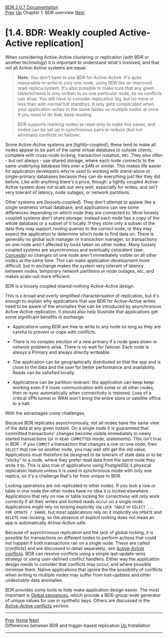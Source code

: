   [BDR 2.0.7 Documentation](README.md)                                                                                                                                     
  [Prev](bdr-vs-trigger-based.md "Differences between BDR and trigger-based replication")   [Up](overview.md)    Chapter 1. BDR overview    [Next](installation.md "Installation")  


# [1.4. BDR: Weakly coupled Active-Active replication]

When considering Active-Active clustering or replication (with BDR or
another technology) it is important to understand what\'s involved, and
that not all Active-Active systems are equal.

> **Note:** You don\'t have to use BDR for Active-Active. It\'s quite
> reasonable to write to only one node, using BDR like an improved
> read-replica system. It\'s also possible to make sure that any given
> table/schema is only written to on one particular node, so no
> conflicts can arise. You still have to consider replication lag, but
> no more or less than with normal hot standbys. It only gets
> complicated when your application writes to the same tables on
> multiple nodes at once. If you need to do that, keep reading.
>
> BDR supports marking nodes as read-only to make this easier, and nodes
> can be set up in synchronous pairs to reduce (but not eliminate)
> conflicts on failover.

Some Active-Active systems are [*tightly-coupled*]; these
tend to make all nodes appear to be part of the same virtual database to
outside clients, complete with cross-node locking, transaction
isolation, etc. They also often - but not always - use shared storage,
where each node connects to the same underlying database files over a
SAN or similar. This makes life easier for application developers
who\'re used to working with stand-alone or single-primary databases
because they can do everything just like they did before. Like with
anything there\'s a price, though: a tightly coupled Active-Active
system does not scale out very well, especially for writes, and isn\'t
very tolerant of latency, node outages, or network partitions.

Other systems are [*loosely-coupled*]. They don\'t attempt to
appear like a single seamless virtual database, and applications can see
some differences depending on which node they are connected to. Most
loosely coupled systems don\'t share storage; instead each node has a
copy of the whole database or a subset of it locally. If they store only
a subset of the data they may support routing queries to the correct
node, or they may expect the application to determine which node to find
data on. There is generally no global lock manager or transaction
manager, so transactions on one node aren\'t affected by locks taken on
other nodes. Many loosely coupled systems are asynchronous and
eventually consistent (see: [Concepts](bdr-concepts.md)) so changes on
one node aren\'t immediately visible on all other nodes at the same
time. This can make application development more difficult, but in
exchange makes the system very tolerant of latency between nodes,
temporary network partitions or node outages, etc, and makes scale-out
more efficient.

BDR is a loosely coupled shared-nothing Active-Active design.

This is a broad and overly simplified characterisation of replication,
but it\'s enough to explain why applications that use BDR for
Active-Active writes need to be aware of the anomalies that can be
introduced by asynchronous Active-Active replication. It should also
help illustrate that applications get some significant benefits in
exchange:

-   Applications using BDR are free to write to any node so long as they
    are careful to prevent or cope with conflicts.

-   There is no complex election of a new primary if a node goes down or
    network problems arise. There is no wait for failover. Each node is
    always a Primary and always directly writeable.

-   The application can be geographically distributed so that the app
    and is close to the data and the user for better performance and
    availability. Reads can be satisfied locally.

-   Applications can be partition-tolerant: the application can keep
    keep working even if it loses communication with some or all other
    nodes, then re-sync automatically when connectivity is restored.
    Loss of a critical VPN tunnel or WAN won\'t bring the entire store
    or satellite office to a halt.

With the advantages come challenges.

Because BDR replicates asynchronously, not all nodes have the same view
of the data at any given instant. On a single node it is guaranteed that
committed transactions\' changes become visible immediately to newly
started transactions (or in `READ COMMITTED` mode,
statements). This isn\'t true in BDR - if you `COMMIT` a
transaction that changes a row on one node, then `SELECT` that
row on another node, you may well still get the old value. Applications
must therefore be designed to be tolerant of stale data or to be
\"sticky\" to a node, where they prefer read data from the same node
they write it to. This is also true of applications using PostgreSQL\'s
physical replication feature unless it is used in synchronous mode with
only one replica, so it\'s a challenge that\'s far from unique to BDR.

Locking operations are not replicated to other nodes. If you lock a row
or table in one node the other nodes have no idea it is locked
elsewhere. Applications that rely on row or table locking for
correctness will only work correctly if all their writes and locked
reads occur on a single node. Applications might rely on locking
explicitly via `LOCK TABLE` or
`SELECT ... FOR UPDATE / SHARE`, but most applications rely on
it implicitly via `UPDATE` and `DELETE` row-locking,
so the absence of explicit locking does not mean an app is automatically
Active-Active safe.

Because of asynchronous replication and the lack of global locking, it
is possible for transactions on different nodes to perform actions that
could not happen if both transactions ran on a single node. These are
called [*conflicts*] and are discussed in detail separately;
see [Active-Active conflicts](conflicts.md). BDR can resolve conflicts
using a simple last-update-wins strategy or using user-defined conflict
handlers. Either way the application design needs to consider that
conflicts may occur, and where possible minimise them. Naïive
applications that ignore the the possibility of conflicts when writing
to multiple nodes may suffer from lost-updates and other undesirable
data anomalies.

BDR provides some tools to help make application design easier. The most
important is [Global sequences](global-sequences.md), which provide a
BDR-group-wide generator of unique values for use in synthetic keys.
Others are discussed in the [Active-Active conflicts](conflicts.md)
section.



  ------------------------------------------------------- ------------------------------------ ------------------------------------------
  [Prev](bdr-vs-trigger-based.md)         [Home](README.md)     [Next](installation.md)  
  Differences between BDR and trigger-based replication    [Up](overview.md)                                Installation
  ------------------------------------------------------- ------------------------------------ ------------------------------------------
